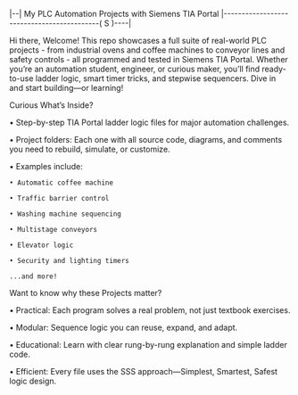 |--| My PLC Automation Projects with Siemens TIA Portal |-------------------------------------------( S )----|

Hi there, Welcome! This repo showcases a full suite of real-world PLC projects - from industrial ovens and coffee machines to conveyor lines and safety controls - all programmed and tested in Siemens TIA Portal. Whether you’re an automation student, engineer, or curious maker, you’ll find ready-to-use ladder logic, smart timer tricks, and stepwise sequencers. Dive in and start building—or learning!

Curious What’s Inside?

• Step-by-step TIA Portal ladder logic files for major automation challenges.

• Project folders: Each one with all source code, diagrams, and comments you need to rebuild, simulate, or customize.

• Examples include:

    • Automatic coffee machine

    • Traffic barrier control

    • Washing machine sequencing

    • Multistage conveyors

    • Elevator logic

    • Security and lighting timers

    ...and more!

Want to know why these Projects matter?

• Practical: Each program solves a real problem, not just textbook exercises.

• Modular: Sequence logic you can reuse, expand, and adapt.

• Educational: Learn with clear rung-by-rung explanation and simple ladder code.

• Efficient: Every file uses the SSS approach—Simplest, Smartest, Safest logic design.

